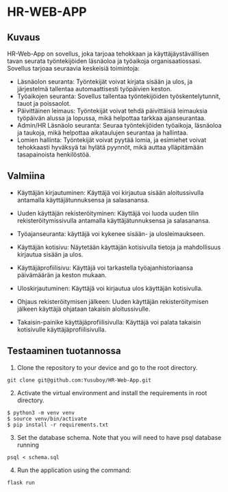 # HR-WEB-APP
## Kuvaus
HR-Web-App on sovellus, joka tarjoaa tehokkaan ja käyttäjäystävällisen tavan seurata työntekijöiden läsnäoloa ja työaikoja organisaatiossasi. Sovellus tarjoaa seuraavia keskeisiä toimintoja:
- Läsnäolon seuranta: Työntekijät voivat kirjata sisään ja ulos, ja järjestelmä tallentaa automaattisesti työpäivien keston.
- Työaikojen seuranta: Sovellus tallentaa työntekijöiden työskentelytunnit, tauot ja poissaolot.
- Päivittäinen leimaus: Työntekijät voivat tehdä päivittäisiä leimauksia työpäivän alussa ja lopussa, mikä helpottaa tarkkaa ajanseurantaa.
- Admin/HR Läsnäolo seuranta: Seuraa työntekijöiden työaikoja, läsnäoloa ja taukoja, mikä helpottaa aikataulujen seurantaa ja hallintaa.
- Lomien hallinta: Työntekijät voivat pyytää lomia, ja esimiehet voivat tehokkaasti hyväksyä tai hylätä pyynnöt, mikä auttaa ylläpitämään tasapainoista henkilöstöä.

## Valmiina

- Käyttäjän kirjautuminen:
Käyttäjä voi kirjautua sisään aloitussivulla antamalla käyttäjätunnuksensa ja salasanansa.

- Uuden käyttäjän rekisteröityminen:
Käyttäjä voi luoda uuden tilin rekisteröitymissivulla antamalla käyttäjätunnuksensa ja salasanansa.

- Työajanseuranta:
käyttäjä voi kykenee sisään- ja ulosleimaukseen.

- Käyttäjän kotisivu:
Näytetään käyttäjän kotisivulla tietoja ja mahdollisuus kirjautua sisään ja ulos.

- Käyttäjäprofiilisivu:
Käyttäjä voi tarkastella työajanhistoriaansa päivämäärän ja keston mukaan.

- Uloskirjautuminen:
Käyttäjä voi kirjautua ulos käyttäjän kotisivulla.

- Ohjaus rekisteröitymisen jälkeen:
Uuden käyttäjän rekisteröitymisen jälkeen käyttäjä ohjataan takaisin aloitussivulle.

- Takaisin-painike käyttäjäprofiilisivulla:
Käyttäjä voi palata takaisin kotisivulle käyttäjäprofiilisivulla.


## Testaaminen tuotannossa

1. Clone the repository to your device and go to the root directory.
```
git clone git@github.com:Yusuboy/HR-Web-App.git
```
2. Activate the virtual environment and install the requirements in root directory.
```
$ python3 -m venv venv
$ source venv/bin/activate
$ pip install -r requirements.txt
```

3. Set the database schema. Note that you will need to have psql database running
```
psql < schema.sql
```

4.  Run the application using the command:
```
flask run
```